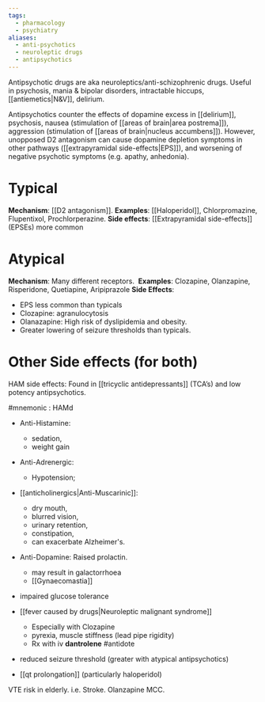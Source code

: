```yaml
---
tags:
  - pharmacology
  - psychiatry
aliases:
  - anti-psychotics
  - neuroleptic drugs
  - antipsychotics
---
```

Antipsychotic drugs are aka neuroleptics/anti-schizophrenic drugs. 
Useful in psychosis, mania & bipolar disorders, intractable hiccups, [[antiemetics|N&V]], delirium.

Antipsychotics counter the effects of dopamine excess in [[delirium]], psychosis, nausea (stimulation of [[areas of brain|area postrema]]), aggression (stimulation of [[areas of brain|nucleus accumbens]]). However, unopposed D2 antagonism can cause dopamine depletion symptoms in other pathways ([[extrapyramidal side-effects|EPS]]), and worsening of negative psychotic symptoms (e.g. apathy, anhedonia). 
# Typical
**Mechanism**: [[D2 antagonism]]. 
**Examples**: [[Haloperidol]], Chlorpromazine, Flupentixol, Prochlorperazine. 
**Side effects**: [[Extrapyramidal side-effects]] (EPSEs) more common

# Atypical
**Mechanism**: Many different receptors.  
**Examples**: Clozapine, Olanzapine, Risperidone, Quetiapine, Aripiprazole
**Side Effects**: 
- EPS less common than typicals
- Clozapine: agranulocytosis 
- Olanazapine: High risk of dyslipidemia and obesity.
- Greater lowering of seizure thresholds than typicals.

# Other Side effects (for both)
HAM side effects: Found in [[tricyclic antidepressants]] (TCA’s) and low potency antipsychotics. 

#mnemonic : HAMd
- Anti-Histamine: 
	- sedation, 
	- weight gain
- Anti-Adrenergic: 
	- Hypotension;
- [[anticholinergics|Anti-Muscarinic]]: 
	- dry mouth, 
	- blurred vision, 
	- urinary retention, 
	- constipation, 
	- can exacerbate Alzheimer's.
- Anti-Dopamine: Raised prolactin. 
    - may result in galactorrhoea
    - [[Gynaecomastia]]

- impaired glucose tolerance
- [[fever caused by drugs|Neuroleptic malignant syndrome]]
	- Especially with Clozapine
	- pyrexia, muscle stiffness (lead pipe rigidity)
	- Rx with iv **dantrolene** #antidote 
- reduced seizure threshold (greater with atypical antipsychotics)
- [[qt prolongation]] (particularly haloperidol)

VTE risk in elderly. i.e. Stroke. Olanzapine MCC.


